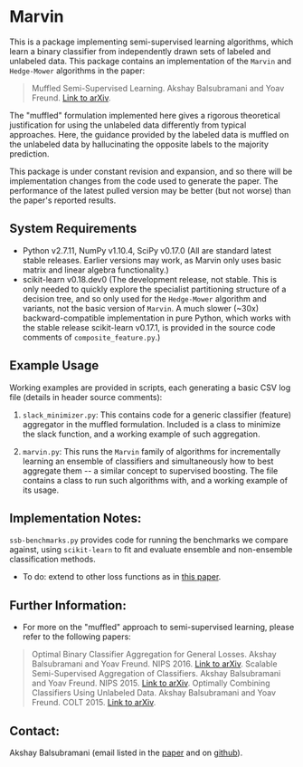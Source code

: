 # Marvin

This is a package implementing semi-supervised learning algorithms, which learn a binary classifier from independently drawn sets of labeled and unlabeled data. This package contains an implementation of the `Marvin` and `Hedge-Mower` algorithms in the paper: 

> Muffled Semi-Supervised Learning. Akshay Balsubramani and Yoav Freund. [Link to arXiv](http://arxiv.org/abs/1605.08833).

The "muffled" formulation implemented here gives a rigorous theoretical justification for using the unlabeled data differently from typical approaches. Here, the guidance provided by the labeled data is muffled on the unlabeled data by hallucinating the opposite labels to the majority prediction. 

This package is under constant revision and expansion, and so there will be implementation changes from the code used to generate the paper. The performance of the latest pulled version may be better (but not worse) than the paper's reported results. 


## System Requirements
- Python v2.7.11, NumPy v1.10.4, SciPy v0.17.0 (All are standard latest stable releases. Earlier versions may work, as Marvin only uses basic matrix and linear algebra functionality.)
- scikit-learn v0.18.dev0 (The development release, not stable. This is only needed to quickly explore the specialist partitioning structure of a decision tree, and so only used for the `Hedge-Mower` algorithm and variants, not the basic version of `Marvin`. A much slower (~30x) backward-compatible implementation in pure Python, which works with the stable release scikit-learn v0.17.1, is provided in the source code comments of `composite_feature.py`.)



## Example Usage
Working examples are provided in scripts, each generating a basic CSV log file (details in header source comments):

1. `slack_minimizer.py`: 
This contains code for a generic classifier (feature) aggregator in the muffled formulation. Included is a class to minimize the slack function, and a working example of such aggregation.

<!---
2. `ssb-mower.py`: 
This runs the `Hedge-Mower` family of algorithms for aggregating decision trees, including the two extremes referred to in the [paper](http://arxiv.org/abs/1605.08833) as `Hedge-Mower` and `Hedge-Mower-1`.
--->

2. `marvin.py`: 
This runs the `Marvin` family of algorithms for incrementally learning an ensemble of classifiers and simultaneously how to best aggregate them -- a similar concept to supervised boosting. The file contains a class to run such algorithms with, and a working example of its usage.



## Implementation Notes:
`ssb-benchmarks.py` provides code for running the benchmarks we compare against, using `scikit-learn` to fit and evaluate ensemble and non-ensemble classification methods.


- To do: extend to other loss functions as in [this paper](http://arxiv.org/abs/1510.00452). 


## Further Information:
- For more on the "muffled" approach to semi-supervised learning, please refer to the following papers:

> Optimal Binary Classifier Aggregation for General Losses. Akshay Balsubramani and Yoav Freund. NIPS 2016. [Link to arXiv](http://arxiv.org/abs/1510.00452).
> Scalable Semi-Supervised Aggregation of Classifiers. Akshay Balsubramani and Yoav Freund. NIPS 2015. [Link to arXiv](http://arxiv.org/abs/1506.05790).
> Optimally Combining Classifiers Using Unlabeled Data. Akshay Balsubramani and Yoav Freund. COLT 2015. [Link to arXiv](http://arxiv.org/abs/1503.01811).


## Contact:
Akshay Balsubramani (email listed in the [paper](http://arxiv.org/abs/1605.08833) and on [github](https://github.com/aikanor)).